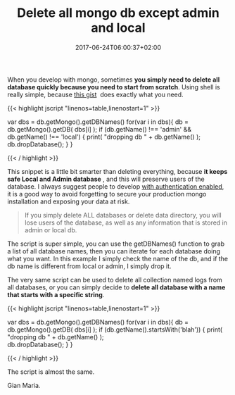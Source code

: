 ﻿---
title: "Delete all mongo db except admin and local"
description: ""
date: 2017-06-24T06:00:37+02:00
draft: false
tags: [MongoDb]
categories: [NoSql]
---
When you develop with mongo, sometimes  **you simply need to delete all database quickly because you need to start from scratch**. Using shell is really simple, because [this gist](https://gist.github.com/alkampfergit/f9fe4f38c85e04f899fe4e4c20f6979a)  does exactly what you need.

{{< highlight jscript "linenos=table,linenostart=1" >}}


var dbs = db.getMongo().getDBNames()
for(var i in dbs){
    db = db.getMongo().getDB( dbs[i] );
    if (db.getName() !== 'admin' && db.getName() !== 'local') 
    {
        print( "dropping db " + db.getName() );  
        db.dropDatabase();
    }
}

{{< / highlight >}}

This snippet is a little bit smarter than deleting everything, because  **it keeps safe Local and Admin database** , and this will preserve users of the database. I always suggest people to develop [with authentication enabled](http://www.codewrecks.com/blog/index.php/2016/05/19/secure-your-mongodb-installation/), it is a good way to avoid forgetting to secure your production mongo installation and exposing your data at risk.

> If you simply delete ALL databases or delete data directory, you will lose users of the database, as well as any information that is stored in admin or local db.

The script is super simple, you can use the getDBNames() function to grab a list of all database names, then you can iterate for each database doing what you want. In this example I simply check the name of the db, and if the db name is different from local or admin, I simply drop it.

The very same script can be used to delete all collection named logs from all databases, or you can simply decide to  **delete all database with a name that starts with a specific string**.

{{< highlight jscript "linenos=table,linenostart=1" >}}


var dbs = db.getMongo().getDBNames()
for(var i in dbs){
    db = db.getMongo().getDB( dbs[i] );
    if (db.getName().startsWith('blah')) 
    {
        print( "dropping db " + db.getName() );  
        db.dropDatabase();
    }
}

{{< / highlight >}}

The script is almost the same.

Gian Maria.
